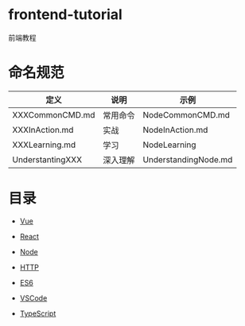 # frontend-tutorial

前端教程



# 命名规范

| 定义             | 说明     | 示例                  |
| ---------------- | -------- | --------------------- |
| XXXCommonCMD.md  | 常用命令 | NodeCommonCMD.md     |
| XXXInAction.md   | 实战     | NodeInAction.md      |
| XXXLearning.md   | 学习     | NodeLearning         |
| UnderstantingXXX | 深入理解 | UnderstandingNode.md |



# 目录

- [Vue](https://github.com/EmonCodingFrontEnd/frontend-tutorial/tree/master/tutorials/Vue)
- [React](https://github.com/EmonCodingFrontEnd/frontend-tutorial/tree/master/tutorials/React)
- [Node](https://github.com/EmonCodingFrontEnd/frontend-tutorial/tree/master/tutorials/Node)

- [HTTP](https://github.com/EmonCodingFrontEnd/frontend-tutorial/tree/master/tutorials/HTTP)
- [ES6](https://github.com/EmonCodingFrontEnd/frontend-tutorial/tree/master/tutorials/ES6)
- [VSCode](https://github.com/EmonCodingFrontEnd/frontend-tutorial/tree/master/tutorials/VSCode)

- [TypeScript](https://github.com/EmonCodingFrontEnd/frontend-tutorial/tree/master/tutorials/TypeScript)